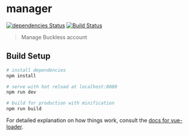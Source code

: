 # manager

[![dependencies Status](https://david-dm.org/buckless/manager/status.png)](https://david-dm.org/buckless/manager)
[![Build Status](https://travis-ci.org/buckless/manager.svg?branch=master)](https://travis-ci.org/buckless/manager)

> Manage Buckless account 

## Build Setup

``` bash
# install dependencies
npm install

# serve with hot reload at localhost:8080
npm run dev

# build for production with minification
npm run build
```

For detailed explanation on how things work, consult the [docs for vue-loader](http://vuejs.github.io/vue-loader).
